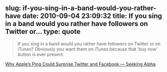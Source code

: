 slug: if-you-sing-in-a-band-would-you-rather-have
date: 2010-09-04 23:09:32
title: If you sing in a band would you rather have followers on Twitter or...
type: quote
---

> If you sing in a band would you rather have followers on Twitter or on iTunes? Obviously you want them on iTunes because that ‘buy now’ button is ever present.

[Why Apple’s Ping Could Surprise Twitter and Facebook — Seeking Alpha](http://seekingalpha.com/article/223453-why-apple-s-ping-could-surprise-twitter-and-facebook?source=feed)
